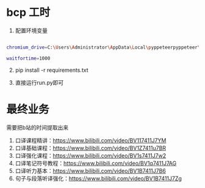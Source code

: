 # bcp 工时
1. 配置环境变量
```bash

chromium_drive=C:\Users\Administrator\AppData\Local\pyppeteerpyppeteer\local-chromium\880765\chrome-win\chrome.exe

waitfortime=1000

```
2. pip install -r requirements.txt

3. 直接运行run.py即可

# 最终业务
需要把b站的时间提取出来

1. 口译课程精讲：https://www.bilibili.com/video/BV117411J7YM
2. 口译基础课程：https://www.bilibili.com/video/BV1Z7411u7BR
3. 口译强化课程：https://www.bilibili.com/video/BV1s7411J7w2
4. 口译笔记符号教程：https://www.bilibili.com/video/BV1q7411J7AG
5. 口译听力基本：https://www.bilibili.com/video/BV1B7411J7B6
6. 句子与段落听译强化：https://www.bilibili.com/video/BV1B7411J7Zg